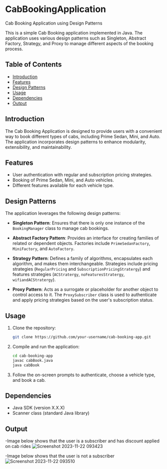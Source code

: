 # CabBookingApplication
 Cab Booking Application using Design Patterns


This is a simple Cab Booking application implemented in Java. The application uses various design patterns such as Singleton, Abstract Factory, Strategy, and Proxy to manage different aspects of the booking process.

## Table of Contents

- [Introduction](#introduction)
- [Features](#features)
- [Design Patterns](#design-patterns)
- [Usage](#usage)
- [Dependencies](#dependencies)
- [Output](#output)

## Introduction

The Cab Booking Application is designed to provide users with a convenient way to book different types of cabs, including Prime Sedan, Mini, and Auto. The application incorporates design patterns to enhance modularity, extensibility, and maintainability.

## Features

- User authentication with regular and subscription pricing strategies.
- Booking of Prime Sedan, Mini, and Auto vehicles.
- Different features available for each vehicle type.

## Design Patterns

The application leverages the following design patterns:

- **Singleton Pattern**: Ensures that there is only one instance of the `BookingManager` class to manage cab bookings.

- **Abstract Factory Pattern**: Provides an interface for creating families of related or dependent objects. Factories include `PrimeSedanFactory`, `MiniFactory`, and `AutoFactory`.

- **Strategy Pattern**: Defines a family of algorithms, encapsulates each algorithm, and makes them interchangeable. Strategies include pricing strategies (`RegularPricing` and `SubscriptionPricingStratergy`) and features strategies (`ACStratergy`, `noFeaturesStratergy`, `wifiandACStratergy`).

- **Proxy Pattern**: Acts as a surrogate or placeholder for another object to control access to it. The `ProxySubscriber` class is used to authenticate and apply pricing strategies based on the user's subscription status.

## Usage

1. Clone the repository:

    ```bash
    git clone https://github.com/your-username/cab-booking-app.git
    ```

2. Compile and run the application:

    ```bash
    cd cab-booking-app
    javac cabBook.java
    java cabBook
    ```

3. Follow the on-screen prompts to authenticate, choose a vehicle type, and book a cab.

## Dependencies

- Java SDK (version X.X.X)
- Scanner class (standard Java library)
  
## Output
-Image below shows that the user is a subscriber and has discount applied on cab rides
![Screenshot 2023-11-22 093423](https://github.com/AmanJ10/Cab-Booking-Application/assets/83915557/b0f31209-5038-4007-9fb9-3631cc4ee3c7)


-Image below shows that the user is not a subscriber
![Screenshot 2023-11-22 093510](https://github.com/AmanJ10/Cab-Booking-Application/assets/83915557/7775ba44-cb77-406f-9740-2fd2949ca242)


